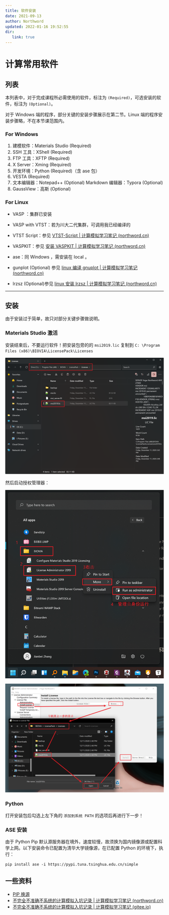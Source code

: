 ```yaml
---
title: 软件安装
date: 2021-09-13
author: Northword
updated: 2022-01-16 19:52:55
dir:
   link: true
---
```


# 计算常用软件

## 列表

本列表中，对于完成课程所必需使用的软件，标注为 `(Required)`，可选安装的软件，标注为 `(Optional)`。

对于 Windows 端的程序，部分关键的安装步骤展示在第二节。Linux 端的程序安装步骤略，不在本节课范围内。

### For Windows

1. 建模软件：Materials Studio (Required)
2. SSH 工具：XShell (Required)
3. FTP 工具：XFTP (Required)
4. X Server：Xming (Required)
5. 开发环境：Python (Required)（含 ase 包）
6. VESTA (Required)
7. 文本编辑器：Notepad++  (Optional)
   Markdown 编辑器：Typora (Optional)
8. GaussView：高斯 (Optional)

### For Linux

- VASP ：集群已安装

- VASP with VTST：若为川大二代集群，可调用我已经编译的

- VTST Script：参见 [VTST-Script | 计算模拟学习笔记 (northword.cn)](https://blog.northword.cn/dft-learning/pages/40eca8/)

- VASPKIT：参见 [安装 VASPKIT | 计算模拟学习笔记 (northword.cn)](https://blog.northword.cn/dft-learning/pages/fce84f/)

- ase：同 Windows ，需安装在 local 。

- gunplot (Optional) 参见 [linux 编译 gnuplot | 计算模拟学习笔记 (northword.cn)](https://blog.northword.cn/dft-learning/pages/a33822/)

- lrzsz (Optional)参见 [linux 安装 lrzsz | 计算模拟学习笔记 (northword.cn)](https://blog.northword.cn/dft-learning/pages/ea401e/)

---

## 安装

由于安装过于简单，故只对部分关键步骤做说明。

### Materials Studio 激活

安装结束后，不要运行软件！把安装包旁的的 `msi2019.lic` 复制到 `C: \Program Files (x86)\BIOVIA\LicensePack\Licenses`

![image-20210913190855840](../../assets/7488b4869aad2b110bfff2effa063dc6.png)

然后启动授权管理器：

![image-20210913190616258](../../assets/1443f8e66c95a78827d048c7d7e89ef5.png)

![image-20210913191736535](../../assets/362168238c6600dcac8c0bfeb7738a13.png)

### Python

打开安装包后勾选上左下角的 `添加到系统 PATH` 的选项后再进行下一步！

### ASE 安装

由于 Python Pip 默认源服务器在境外，速度较慢，故须换为国内镜像源或配置科学上网。以下安装命令已配置为清华大学镜像源，在已配置 Python 的环境下，执行：

```
pip install ase -i https://pypi.tuna.tsinghua.edu.cn/simple
```

## 一些资料

- [PIP 换源](https://www.jianshu.com/p/b2412f7fc93f)
- [不完全不准确不系统的计算模拟入坑记录 | 计算模拟学习笔记 (northword.cn)](https://blog.northword.cn/dft-learning/)
- [不完全不准确不系统的计算模拟入坑记录 | 计算模拟学习笔记 (gitee.io)](https://northword.gitee.io/dft-learning/)
